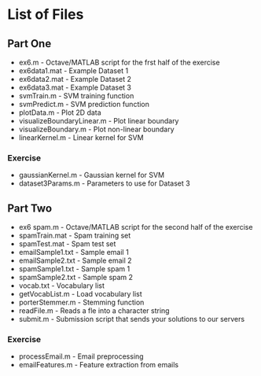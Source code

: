 List of Files
===

## Part One
- ex6.m - Octave/MATLAB script for the frst half of the exercise
- ex6data1.mat - Example Dataset 1
- ex6data2.mat - Example Dataset 2
- ex6data3.mat - Example Dataset 3
- svmTrain.m - SVM training function
- svmPredict.m - SVM prediction function
- plotData.m - Plot 2D data
- visualizeBoundaryLinear.m - Plot linear boundary
- visualizeBoundary.m - Plot non-linear boundary
- linearKernel.m - Linear kernel for SVM

### Exercise
- gaussianKernel.m - Gaussian kernel for SVM
- dataset3Params.m - Parameters to use for Dataset 3

## Part Two
- ex6 spam.m - Octave/MATLAB script for the second half of the exercise
- spamTrain.mat - Spam training set
- spamTest.mat - Spam test set
- emailSample1.txt - Sample email 1
- emailSample2.txt - Sample email 2
- spamSample1.txt - Sample spam 1
- spamSample2.txt - Sample spam 2
- vocab.txt - Vocabulary list
- getVocabList.m - Load vocabulary list
- porterStemmer.m - Stemming function
- readFile.m - Reads a fle into a character string
- submit.m - Submission script that sends your solutions to our servers

### Exercise
- processEmail.m - Email preprocessing
- emailFeatures.m - Feature extraction from emails